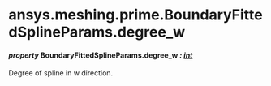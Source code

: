 # ansys.meshing.prime.BoundaryFittedSplineParams.degree_w



#### *property* BoundaryFittedSplineParams.degree_w *: [int](https://docs.python.org/3.11/library/functions.html#int)*

Degree of spline in w direction.

<!-- !! processed by numpydoc !! -->

